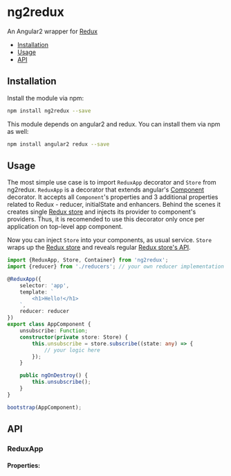 # ng2redux
An Angular2 wrapper for [Redux](http://redux.js.org/)


* [Installation](#installation)
* [Usage](#usage)
* [API](#api)


## Installation
Install the module via npm:
```sh
npm install ng2redux --save
```
This module depends on angular2 and redux. You can install them via npm as well:
```sh
npm install angular2 redux --save
```

## Usage

The most simple use case is to import `ReduxApp` decorator and `Store` from ng2redux.
`ReduxApp` is a decorator that extends angular's [Component](https://angular.io/docs/ts/latest/api/core/Component-decorator.html) decorator. It accepts all  `Component`'s properties and 3 additional properties related to Redux - reducer, initialState and enhancers. Behind the scenes it creates single [Redux store](http://redux.js.org/docs/basics/Store.html) and injects its provider to component's providers. Thus, it is recomended to use this decorator only once per application on top-level app component.

Now you can inject `Store` into your components, as usual service. `Store` wraps up the [Redux store](http://redux.js.org/docs/basics/Store.html) and reveals regular [Redux store's API](http://redux.js.org/docs/api/Store.html).
```ts
import {ReduxApp, Store, Container} from 'ng2redux';
import {reducer} from './reducers'; // your own reducer implementation

@ReduxApp({
    selector: 'app',
    template: `
        <h1>Hello!</h1>
    `,
    reducer: reducer
})
export class AppComponent {
    unsubscribe: Function;
    constructor(private store: Store) {
        this.unsubscribe = store.subscribe((state: any) => {
            // your logic here
        });
    }

    public ngOnDestroy() {
        this.unsubscribe();
    }
}

bootstrap(AppComponent);
```


## API
### ReduxApp
#### Properties:
